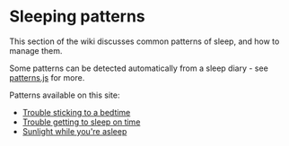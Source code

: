 # Sleeping patterns

This section of the wiki discusses common patterns of sleep, and how to manage them.

Some patterns can be detected automatically from a sleep diary - see [patterns.js](../blob/main/src/patterns.js) for more.

Patterns available on this site:

* [Trouble sticking to a bedtime](day-length)
* [Trouble getting to sleep on time](late-sleep)
* [Sunlight while you're asleep](sunlight)
